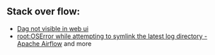 ## Stack over flow:

 - [Dag not visible in web ui](https://stackoverflow.com/questions/38992997/dag-not-visible-in-web-ui)
 - [root:OSError while attempting to symlink the latest log directory - Apache Airflow](https://stackoverflow.com/questions/55379314/rootoserror-while-attempting-to-symlink-the-latest-log-directory-apache-airfl)
and more
